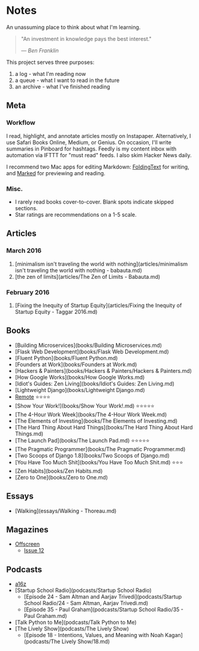 # Notes

An unassuming place to think about what I'm learning.

> "An investment in knowledge pays the best interest."
>
> &mdash; <cite>Ben Franklin</cite>

This project serves three purposes:

1. a log - what I'm reading now
2. a queue - what I want to read in the future
3. an archive - what I've finished reading

## Meta

### Workflow

I read, highlight, and annotate articles mostly on Instapaper.  Alternatively, I use Safari Books Online, Medium, or Genius.  On occasion, I'll write summaries in Pinboard for hashtags.  Feedly is my content inbox with automation via IFTTT for "must read" feeds.  I also skim Hacker News daily.

I recommend two Mac apps for editing Markdown: [FoldingText](http://www.foldingtext.com/) for writing, and [Marked](http://marked2app.com/) for previewing and reading.

### Misc.

- I rarely read books cover-to-cover.  Blank spots indicate skipped sections.
- Star ratings are recommendations on a 1-5 scale.

## Articles

### March 2016

1. [minimalism isn't traveling the world with nothing](articles/minimalism isn't traveling the world with nothing - babauta.md)
2. [the zen of limits](articles/The Zen of Limits - Babauta.md)

### February 2016

1. [Fixing the Inequity of Startup Equity](articles/Fixing the Inequity of Startup Equity - Taggar 2016.md)

## Books

- [Building Microservices](books/Building Microservices.md)
- [Flask Web Development](books/Flask Web Development.md)
- [Fluent Python](books/Fluent Python.md)
- [Founders at Work](books/Founders at Work.md)
- [Hackers & Painters](books/Hackers & Painters/Hackers & Painters.md)
- [How Google Works](books/How Google Works.md)
- [Idiot's Guides: Zen Living](books/Idiot's Guides: Zen Living.md)
- [Lightweight Django](books/Lightweight Django.md)
- [Remote](books/Remote.md) ⭐⭐⭐⭐
- [Show Your Work!](books/Show Your Work!.md) ⭐⭐⭐⭐⭐
- [The 4-Hour Work Week](books/The 4-Hour Work Week.md)
- [The Elements of Investing](books/The Elements of Investing.md)
- [The Hard Thing About Hard Things](books/The Hard Thing About Hard Things.md)
- [The Launch Pad](books/The Launch Pad.md) ⭐⭐⭐⭐⭐
- [The Pragmatic Programmer](books/The Pragmatic Programmer.md)
- [Two Scoops of Django 1.8](books/Two Scoops of Django.md)
- [You Have Too Much Shit](books/You Have Too Much Shit.md) ⭐⭐⭐
- [Zen Habits](books/Zen Habits.md)
- [Zero to One](books/Zero to One.md)

## Essays

- [Walking](essays/Walking - Thoreau.md)

## Magazines

- [Offscreen](magazines/Offscreen)
	- [Issue 12](magazines/Offscreen/12.md)

## Podcasts

- [a16z](podcasts/a16z)
- [Startup School Radio](podcasts/Startup School Radio)
	- [Episode 24 - Sam Altman and Aarjav Trivedi](podcasts/Startup School Radio/24 - Sam Altman, Aarjav Trivedi.md)
	- [Episode 35 - Paul Graham](podcasts/Startup School Radio/35 - Paul Graham.md)
- [Talk Python to Me](podcasts/Talk Python to Me)
- [The Lively Show](podcasts/The Lively Show)
	- [Episode 18 - Intentions, Values, and Meaning with Noah Kagan](podcasts/The Lively Show/18.md)
